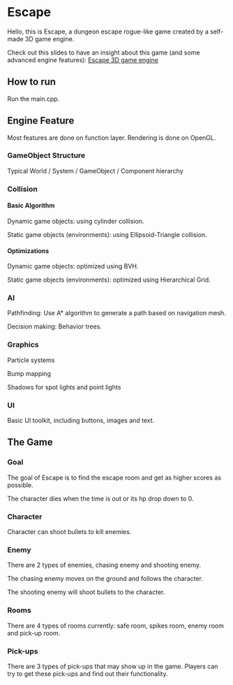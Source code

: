 # Escape

Hello, this is Escape, a dungeon escape rogue-like game created by a self-made 3D game engine.

Check out this slides to have an insight about this game (and some advanced engine features): [Escape 3D game engine](https://docs.google.com/presentation/d/1uaBW2uZxgA3INfNzQe-RBvGKkVebQzpuPwg3CGzBgKc/edit#slide=id.p)

## How to run

Run the main.cpp.

## Engine Feature

Most features are done on function layer. Rendering is done on OpenGL.

### GameObject Structure

Typical World / System / GameObject / Component hierarchy

### Collision

#### Basic Algorithm

Dynamic game objects: using cylinder collision.

Static game objects (environments): using Ellipsoid-Triangle collision.

#### Optimizations

Dynamic game objects: optimized using BVH.

Static game objects (environments): optimized using Hierarchical Grid.

### AI

Pathfinding: Use A* algorithm to generate a path based on navigation mesh.

Decision making: Behavior trees.

### Graphics

Particle systems

Bump mapping

Shadows for spot lights and point lights

### UI

Basic UI toolkit, including buttons, images and text.



## The Game

### Goal

The goal of Escape is to find the escape room and get as higher scores as possible.

The character dies when the time is out or its hp drop down to 0.

### Character

Character can shoot bullets to kill enemies.

### Enemy

There are 2 types of enemies, chasing enemy and shooting enemy.

The chasing enemy moves on the ground and follows the character.

The shooting enemy will shoot bullets to the character.

### Rooms

There are 4 types of rooms currently: safe room, spikes room, enemy room and pick-up room.

### Pick-ups

There are 3 types of pick-ups that may show up in the game. Players can try to get these pick-ups and find out their functionality.
